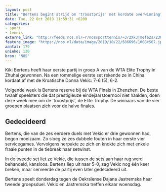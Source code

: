 ```yaml
---
layout: post
title: "Bertens begint strijd om 'troostprijs' met kordate overwinning"
date: Tue, 22 Oct 2019 11:59:31 +0200
categories: 
- sport 
- tennis 
externe_link: "http://feeds.nos.nl/~r/nossporttennis/~3/2Xk3Tmef62s/2307190"
feature_image: "https://nos.nl/data/image/2019/10/22/586696/1008x567.jpg"
aantal: 179
unieke: 130
bron: "NOS"
---
```


<p>Kiki Bertens heeft haar eerste partij in groep A van de WTA Elite Trophy in Zhuhai gewonnen. Na een rommelige eerste set rekende ze in China kordaat af met de Kroatische Donna Vekic: 7-6 (5), 6-2.</p>
<p>Volgende week is Bertens reserve bij de WTA Finals in Zhenzhen. De beste twaalf speelsters die dat prestigieuze eindejaarstoernooi niet haalden, doen deze week mee om de 'troostprijs', de Elite Trophy. De winnaars van de vier groepen plaatsen zich voor de halve finales.</p>
<h2>Gedecideerd</h2>
<p>Bertens, die van de zes eerdere duels met Vekic er drie gewonnen had, begon moeizaam. Zo sloeg ze zes dubbele fouten in haar eerste vier servicegames. Vervolgens herpakte ze zich en knokte zich met enkele fraaie punten in de tiebreak naar setwinst.</p>
<p>In de tweede set liet ze Vekic, die tussen de sets aan haar rug werd behandeld, kansloos. Bertens liep uit naar 5-0, zag Vekic nog één keer breken, maar serveerde de partij even later gedecideerd uit.</p>
<p>Bertens speelt donderdag tegen de Oekraïense Dajana Jastremska haar tweede groepsduel. Vekic en Jastremska treffen elkaar woensdag.</p><img src="http://feeds.feedburner.com/~r/nossporttennis/~4/2Xk3Tmef62s" height="1" width="1" alt=""/>

